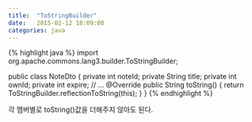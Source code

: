 ```yaml
---
title:  "ToStringBuilder"
date:   2015-02-12 18:09:00
categories: java
---
```




{% highlight java %}
import org.apache.commons.lang3.builder.ToStringBuilder;

public class NoteDto {
    private int noteId;
    private String title;
    private int ownId;
    private int expire;
    // ...
    @Override
    public String toString() {
        return ToStringBuilder.reflectionToString(this);
    }
}
{% endhighlight %}


각 맴버별로 toString()값을 더해주지 않아도 된다.